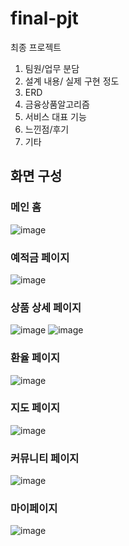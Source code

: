 # final-pjt

최종 프로젝트
1. 팀원/업무 분담
2. 설계 내용/ 실제 구현 정도
3. ERD
4. 금융상품알고리즘
5. 서비스 대표 기능
6. 느낀점/후기
7. 기타

## 화면 구성
### 메인 홈
![image](https://github.com/user-attachments/assets/61e92224-1075-4b17-89c4-ac41ac982e36)
### 예적금 페이지
![image](https://github.com/user-attachments/assets/ba3641c1-21b6-49e9-a587-22050d1cc41b)
### 상품 상세 페이지
![image](https://github.com/user-attachments/assets/0246566a-8588-450f-9278-ffb12b20c501)
![image](https://github.com/user-attachments/assets/b79919e3-fa9d-47d0-a9d4-3148697a9677)
### 환율 페이지
![image](https://github.com/user-attachments/assets/3df19046-0947-4f52-ab63-f83b05549c5e)
### 지도 페이지
![image](https://github.com/user-attachments/assets/e4d046c6-618b-4205-a8a3-d108783cdd25)
### 커뮤니티 페이지
![image](https://github.com/user-attachments/assets/98571f7c-13aa-4ac6-b378-1619ba45efd1)
### 마이페이지
![image](https://github.com/user-attachments/assets/539f6030-b48d-4c25-a1f2-4ddd8a962263)
